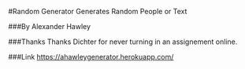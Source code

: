 #Random Generator
Generates Random People or Text

###By Alexander Hawley

###Thanks
Thanks Dichter for never turning in an assignement online.

###Link
https://ahawleygenerator.herokuapp.com/

